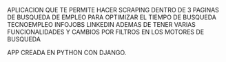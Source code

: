 APLICACION QUE TE PERMITE HACER SCRAPING DENTRO DE 3 PAGINAS DE BUSQUEDA DE EMPLEO PARA OPTIMIZAR EL TIEMPO DE BUSQUEDA
TECNOEMPLEO
INFOJOBS
LINKEDIN
ADEMAS DE TENER VARIAS FUNCIONALIDADES Y CAMBIOS POR FILTROS EN LOS MOTORES DE BUSQUEDA

APP CREADA EN PYTHON CON DJANGO.
